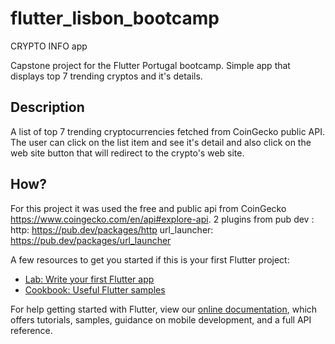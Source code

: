 # flutter_lisbon_bootcamp

CRYPTO INFO app

Capstone project for the Flutter Portugal bootcamp. Simple app that displays top 7 trending cryptos and it's details.

## Description

A list of top 7 trending cryptocurrencies fetched from CoinGecko public API. 
The user can click on the list item and see it's detail and also click on the web site button that will redirect to the crypto's web site. 

## How? 

For this project it was used the free and public api from CoinGecko https://www.coingecko.com/en/api#explore-api.
2 plugins from pub dev : http: https://pub.dev/packages/http
                         url_launcher: https://pub.dev/packages/url_launcher



A few resources to get you started if this is your first Flutter project:

- [Lab: Write your first Flutter app](https://flutter.dev/docs/get-started/codelab)
- [Cookbook: Useful Flutter samples](https://flutter.dev/docs/cookbook)

For help getting started with Flutter, view our
[online documentation](https://flutter.dev/docs), which offers tutorials,
samples, guidance on mobile development, and a full API reference.
